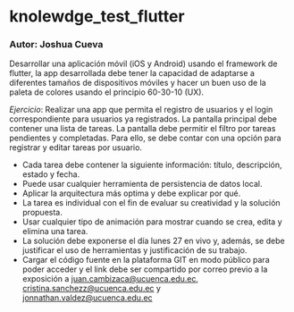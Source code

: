 # knolewdge_test_flutter

### Autor: Joshua Cueva

Desarrollar una aplicación móvil (iOS y Android) usando el framework de flutter, la app desarrollada debe tener la capacidad de adaptarse a diferentes tamaños de dispositivos móviles y hacer un buen uso de la paleta de colores usando el principio 60-30-10 (UX).

*Ejercicio*: Realizar una app que permita el registro de usuarios y el login correspondiente para usuarios ya registrados. La pantalla principal debe contener una lista de tareas. La pantalla debe permitir el filtro por tareas pendientes y completadas. Para ello, se debe contar con una opción para registrar y editar tareas por usuario.

- Cada tarea debe contener la siguiente información: título, descripción, estado y
fecha.
- Puede usar cualquier herramienta de persistencia de datos local.
- Aplicar la arquitectura más optima y debe explicar por qué.
- La tarea es individual con el fin de evaluar su creatividad y la solución propuesta.
- Usar cualquier tipo de animación para mostrar cuando se crea, edita y elimina
una tarea.
- La solución debe exponerse el día lunes 27 en vivo y, además, se debe justificar
el uso de herramientas y justificación de su trabajo.
- Cargar el código fuente en la plataforma GIT en modo público para poder acceder
y el link debe ser compartido por correo previo a la exposición a
juan.cambizaca@ucuenca.edu.ec, cristina.sanchezz@ucuenca.edu.ec y
jonnathan.valdez@ucuenca.edu.ec
